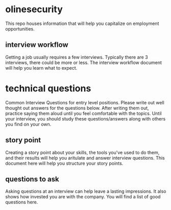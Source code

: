 # olinesecurity
This repo houses information that will help you capitalize on employment opportunities. 

## interview workflow 
Getting a job usually requires a few interviews. Typically there are 3 interviews, there could be more or less. The interview workflow document will help you learn what to expect. 

# technical questions
Common Interview Questions for entry level positions. Please write out well thought out answers for the questions below. After writing them out, practice saying them aloud until you feel comfortable with the topics. Until your interview, you should study these questions/answers along with others you find on your own.

## story point
Creating a story point about your skills, the tools you've used to do them, and their results will help you aritulate and answer interview questions. This document here will help you structure your story points. 

## questions to ask
Asking questions at an interview can help leave a lasting impressions. It also shows how invested you are with the company. You will find a list of good questions here. 
